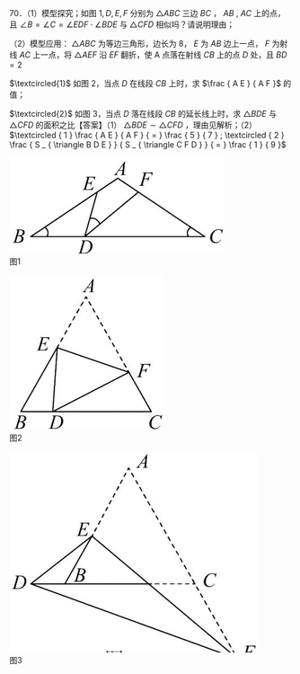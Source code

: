 70．（1）模型探究；如图 $1 , D , E , F$ 分别为 ${ \triangle A B C }$ 三边 $B C$ ， $A B \ , \ A C$ 上的点，且 $\angle B = \angle C = \angle E D F \cdot \angle B D E$ 与 $\triangle C F D$ 相似吗？请说明理由；

（2）模型应用： ${ \triangle A B C }$ 为等边三角形，边长为 8， $E$ 为 $A B$ 边上一点， $F$ 为射线 $A C$ 上一点，将 $\triangle A E F$ 沿 $E F$ 翻折，使 A 点落在射线 $C B$ 上的点 $D$ 处，且 $B D = 2$

$\textcircled{1}$ 如图 2，当点 $D$ 在线段 $C B$ 上时，求 $\frac { A E } { A F }$ 的值；

$\textcircled{2}$ 如图 3，当点 $D$ 落在线段 $C B$ 的延长线上时，求 $\triangle B D E$ 与 $\triangle C F D$ 的面积之比【答案】（1） $\triangle B D E \sim \triangle C F D$ ，理由见解析；（2） $\textcircled { 1 } \frac { A E } { A F } { = } \frac { 5 } { 7 } ; \textcircled { 2 } \frac { S _ { \triangle B D E } } { S _ { \triangle C F D } } { = } \frac { 1 } { 9 }$

![](<../../qs_image_DB/专题1-2_一文吃透相似三角形12个模型·共14类题型（解析版）/08e31859a7bf228bfe34d4e3192b7aa3db14470cc57c0f1e431954e44a061c3c.jpg>)  
图1

![](<../../qs_image_DB/专题1-2_一文吃透相似三角形12个模型·共14类题型（解析版）/d848718065c56aa1766ec4b228e423b36bc641950f387781be94fd4185105286.jpg>)  
图2

![](<../../qs_image_DB/专题1-2_一文吃透相似三角形12个模型·共14类题型（解析版）/75cc32342716f8f994048485268ea28abb42ee5f4f59a9f84eac72ae361fd96b.jpg>)  
图3
